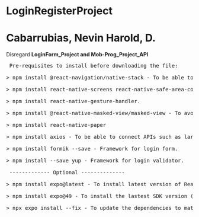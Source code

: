 # LoginRegisterProject
# Cabarrubias, Nevin Harold, D.

Disregard **LoginForm_Project and Mob-Prog_Project_API** <br /> 

<pre>
 Pre-requisites to install before downloading the file:
 
> npm install @react-navigation/native-stack - To be able to navigate through pages per pressed. <br />
> npm install react-native-screens react-native-safe-area-context. <br />
> npm install react-native-gesture-handler. <br />
> npm install @react-native-masked-view/masked-view - To avoid crashing in actual application. It might run in development stage but not in an actual application. <br /> 
> npm install react-native-paper <br />
> npm install axios - To be able to connect APIs such as laravel, etc. <br />
> npm install formik --save - Framework for login form. <br />
> npm install --save yup - Framework for login validator. <br />
 ------------- Optional -------------- <br />
> npm install expo@latest - To install latest version of React Native / Expo Go. <br />
> npm install expo@49 - To install the lastest SDK version (49 is the example). <br />
> npx expo install --fix - To update the dependencies to match the SDK version. <br />
</pre>

